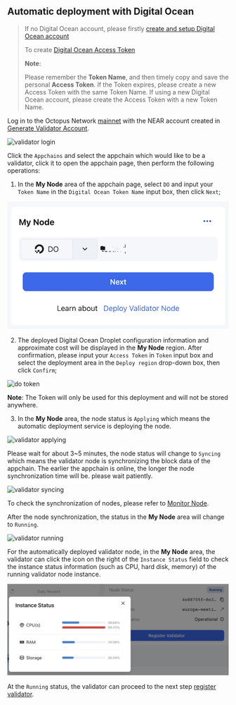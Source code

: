## Automatic deployment with Digital Ocean 

> If no Digital Ocean account, please firstly [create and setup Digital Ocean account](https://docs.digitalocean.com/products/getting-started/)
>
> To create [Digital Ocean Access Token](https://docs.digitalocean.com/reference/api/create-personal-access-token/)
>
> **Note**: 
> 
> Please remember the **Token Name**, and then timely copy and save the personal **Access Token**. If the Token expires, please create a new Access Token with the same Token Name. If using a new Digital Ocean account, please create the Access Token with a new Token Name.

Log in to the Octopus Network [mainnet](https://mainnet.oct.network) with the NEAR account created in [Generate Validator Account](./validator-generate-keys.md).

![validator login](../images/maintain/validator_login.jpg)

Click the `Appchains` and select the appchain which would like to be a validator, click it to open the appchain page, then perform the following operations:

1. In the **My Node** area of ​​the appchain page, select `DO` and input your `Token Name` in the `Digital Ocean Token Name` input box, then click `Next`;

![do token name](../images/maintain/validator_do_tokenname.jpg)

2. The deployed Digital Ocean Droplet configuration information and approximate cost will be displayed in the **My Node** region. After confirmation, please input your `Access Token` in `Token` input box and select the deployment area in the `Deploy region` drop-down box, then click `Confirm`;

![do token](../images/maintain/validator_do_token.jpg)

**Note**: The Token will only be used for this deployment and will not be stored anywhere.

3. In the **My Node** area, the node status is `Applying` which means the automatic deployment service is deploying the node.

![validator applying](../images/maintain/validator_do_applying.jpg)

Please wait for about 3~5 minutes, the node status will change to `Syncing` which means the validator node is synchronizing the block data of the appchain. The earlier the appchain is online, the longer the node synchronization time will be. please wait patiently.

![validator syncing](../images/maintain/validator_do_syncing.jpg)

To check the synchronization of nodes, please refer to [Monitor Node](./monitor-node.md).

After the node synchronization, the status in the **My Node** area will change to `Running`.

![validator running](../images/maintain/validator_do_running.jpg)

For the automatically deployed validator node, in the **My Node** area, the validator can click the icon on the right of the `Instance Status` field to check the instance status information (such as CPU, hard disk, memory) of the running validator node instance.

![validator instance status](../images/maintain/validator_instance_status.jpg)

At the `Running` status, the validator can proceed to the next step [register validator](./validator-register.md).
